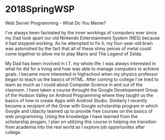 # 2018SpringWSP
Web Server Programming - What Do You Meme?

I've always been facinated by the inner workings of computers ever since my Dad took apart our old Nintendo Enterntainment System (NES) because it had stopped working. As he attempted to fix it, my four-year-old brain was astonished by the fact that all of these shiny peices of metal could come together to allow me to play Mario and The Legend of Zelda.

My Dad has been involved in I.T. my whole life; I was always interested in what he did for a living and how was able to manage computers to achieve goals. I became more interested in highschool when my physics professor began to teach us the basics of HTML. After coming to college I've tried to learn as much as I could about Computer Science in and out of the clasroom. I have taken a course throught the Google Developement Group of the Hudson Valley on Android Programming where they taught us the basics of how to create Apps with Android Studio. Similarly I recently became a recipient of the Grow with Google scholarship program in which Google and Udacity teamed up to provide free courses on the basics of web programming. Using the knowledge I have learned from the scholarship progam, I plan on utilizing this course in helping me transition from academia into the real world as I explore job opportunites after college.
